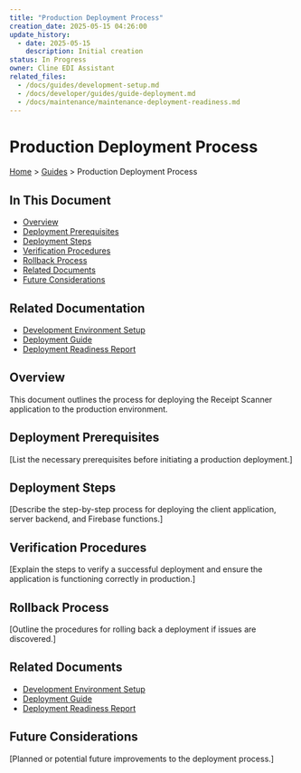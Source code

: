 ```yaml
---
title: "Production Deployment Process"
creation_date: 2025-05-15 04:26:00
update_history:
  - date: 2025-05-15
    description: Initial creation
status: In Progress
owner: Cline EDI Assistant
related_files:
  - /docs/guides/development-setup.md
  - /docs/developer/guides/guide-deployment.md
  - /docs/maintenance/maintenance-deployment-readiness.md
---
```


# Production Deployment Process

[Home](/docs) > [Guides](/docs/guides) > Production Deployment Process

## In This Document
- [Overview](#overview)
- [Deployment Prerequisites](#deployment-prerequisites)
- [Deployment Steps](#deployment-steps)
- [Verification Procedures](#verification-procedures)
- [Rollback Process](#rollback-process)
- [Related Documents](#related-documents)
- [Future Considerations](#future-considerations)

## Related Documentation
- [Development Environment Setup](./development-setup.md)
- [Deployment Guide](../developer/guides/guide-deployment.md)
- [Deployment Readiness Report](../../maintenance/maintenance-deployment-readiness.md)

## Overview

This document outlines the process for deploying the Receipt Scanner application to the production environment.

## Deployment Prerequisites

[List the necessary prerequisites before initiating a production deployment.]

## Deployment Steps

[Describe the step-by-step process for deploying the client application, server backend, and Firebase functions.]

## Verification Procedures

[Explain the steps to verify a successful deployment and ensure the application is functioning correctly in production.]

## Rollback Process

[Outline the procedures for rolling back a deployment if issues are discovered.]

## Related Documents

- [Development Environment Setup](./development-setup.md)
- [Deployment Guide](../developer/guides/guide-deployment.md)
- [Deployment Readiness Report](../../maintenance/maintenance-deployment-readiness.md)

## Future Considerations

[Planned or potential future improvements to the deployment process.]
